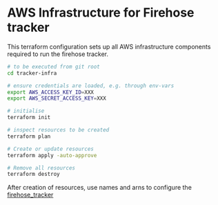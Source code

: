 # AWS Infrastructure for Firehose tracker

This terraform configuration sets up all AWS infrastructure components required to run the firehose tracker.

```sh
# to be executed from git root
cd tracker-infra

# ensure credentials are loaded, e.g. through env-vars
export AWS_ACCESS_KEY_ID=XXX
export AWS_SECRET_ACCESS_KEY=XXX

# initialise 
terraform init

# inspect resources to be created
terraform plan

# Create or update resources
terraform apply -auto-approve

# Remove all resources
terraform destroy
```

After creation of resources, use names and arns to configure the [firehose_tracker](../firehose_tracker/firehose_tracker/config.py)
